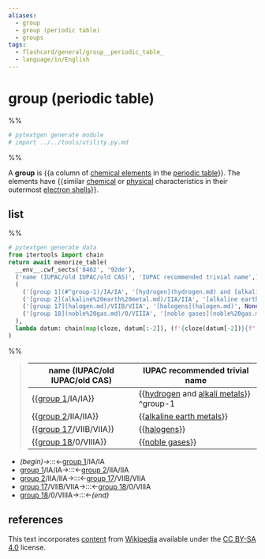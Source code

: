 ```yaml
---
aliases:
  - group
  - group (periodic table)
  - groups
tags:
  - flashcard/general/group__periodic_table_
  - language/in/English
---
```


# group (periodic table)

%%

```Python
# pytextgen generate module
# import ../../tools/utility.py.md
```

%%

A __group__ is {{a column of [chemical elements](chemical%20element.md) in the [periodic table](periodic%20table.md)}}. The elements have {{similar [chemical](chemical%20property.md) or [physical](physical%20property.md) characteristics in their outermost [electron shells](electron%20shell.md)}}. <!--SR:!2027-01-04,1068,350!2024-09-13,381,290-->

## list

%%

```Python
# pytextgen generate data
from itertools import chain
return await memorize_table(
  __env__.cwf_sects('8462', '92de'),
  ('name (IUPAC/old IUPAC/old CAS)', 'IUPAC recommended trivial name',),
  (
    ('[group 1](#^group-1)/IA/IA', '[hydrogen](hydrogen.md) and [alkali metals](alkali%20metal.md)', '<a id="^group-1"></a>^group-1',),
    ('[group 2](alkaline%20earth%20metal.md)/IIA/IIA', '[alkaline earth metals](alkaline%20earth%20metal.md)', None,),
    ('[group 17](halogen.md)/VIIB/VIIA', '[halogens](halogen.md)', None,),
    ('[group 18](noble%20gas.md)/0/VIIIA', '[noble gases](noble%20gas.md)', None,),
  ),
  lambda datum: chain(map(cloze, datum[:-2]), (f'{cloze(datum[-2])}{f" {datum[-1]}" if datum[-1] else ""}',),),
)
```

%%

<!--pytextgen generate section="8462"--><!-- The following content is generated at 2023-09-26T08:44:21.496687+08:00. Any edits will be overridden! -->

> | name (IUPAC/old IUPAC/old CAS) | IUPAC recommended trivial name |
> |-|-|
> | {{[group 1](#^group-1)/IA/IA}} | {{[hydrogen](hydrogen.md) and [alkali metals](alkali%20metal.md)}} <a id="^group-1"></a>^group-1 |
> | {{[group 2](alkaline%20earth%20metal.md)/IIA/IIA}} | {{[alkaline earth metals](alkaline%20earth%20metal.md)}} |
> | {{[group 17](halogen.md)/VIIB/VIIA}} | {{[halogens](halogen.md)}} |
> | {{[group 18](noble%20gas.md)/0/VIIIA}} | {{[noble gases](noble%20gas.md)}} | <!--SR:!2024-04-13,293,330!2026-06-02,870,330!2024-04-14,294,330!2026-09-05,900,330!2024-06-02,117,310!2026-10-14,926,330!2024-05-04,307,330!2027-06-17,1196,350-->

<!--/pytextgen-->

<!--pytextgen generate section="92de"--><!-- The following content is generated at 2024-01-04T20:17:51.853130+08:00. Any edits will be overridden! -->

- _(begin)_→:::←[group 1](#^group-1)/IA/IA <!--SR:!2024-04-29,302,330!2024-06-13,342,330-->
- [group 1](#^group-1)/IA/IA→:::←[group 2](alkaline%20earth%20metal.md)/IIA/IIA <!--SR:!2026-03-12,771,330!2027-10-05,1280,350-->
- [group 2](alkaline%20earth%20metal.md)/IIA/IIA→:::←[group 17](halogen.md)/VIIB/VIIA <!--SR:!2024-04-28,252,270!2026-07-10,857,330-->
- [group 17](halogen.md)/VIIB/VIIA→:::←[group 18](noble%20gas.md)/0/VIIIA <!--SR:!2025-08-26,604,310!2024-04-22,300,330-->
- [group 18](noble%20gas.md)/0/VIIIA→:::←_(end)_ <!--SR:!2024-06-12,341,330!2024-04-21,299,330-->

<!--/pytextgen-->

## references

This text incorporates [content](https://en.wikipedia.org/wiki/group_(periodic_table)) from [Wikipedia](Wikipedia.md) available under the [CC BY-SA 4.0](https://creativecommons.org/licenses/by-sa/4.0/) license.
